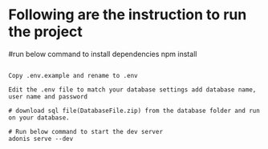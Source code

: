 
# Following are the instruction to run the project
#run below command to install dependencies
npm install
```

Copy .env.example and rename to .env

Edit the .env file to match your database settings add database name, user name and password

# download sql file(DatabaseFile.zip) from the database folder and run on your database.

# Run below command to start the dev server
adonis serve --dev
```